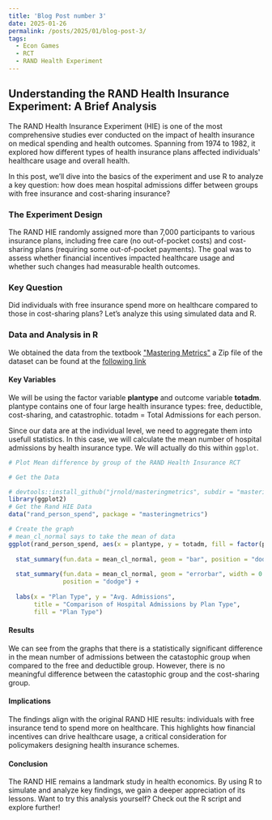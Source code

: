 ```yaml
---
title: 'Blog Post number 3'
date: 2025-01-26
permalink: /posts/2025/01/blog-post-3/
tags:
  - Econ Games
  - RCT
  - RAND Health Experiment
---
```


## Understanding the RAND Health Insurance Experiment: A Brief Analysis

The RAND Health Insurance Experiment (HIE) is one of the most comprehensive studies ever conducted on the impact of health insurance on medical spending and health outcomes. Spanning from 1974 to 1982, it explored how different types of health insurance plans affected individuals' healthcare usage and overall health.

In this post, we’ll dive into the basics of the experiment and use R to analyze a key question: how does mean hospital admissions differ between groups with free insurance and cost-sharing insurance?

### The Experiment Design
The RAND HIE randomly assigned more than 7,000 participants to various insurance plans, including free care (no out-of-pocket costs) and cost-sharing plans (requiring some out-of-pocket payments). The goal was to assess whether financial incentives impacted healthcare usage and whether such changes had measurable health outcomes.

### Key Question
Did individuals with free insurance spend more on healthcare compared to those in cost-sharing plans? Let’s analyze this using simulated data and R.

### Data and Analysis in R
We obtained the data from the textbook ["Mastering Metrics"](https://www.masteringmetrics.com/) a Zip file of the dataset can be found at the [following link](https://www.masteringmetrics.com/resources/)

#### Key Variables
We will be using the factor variable __plantype__ and outcome variable __totadm__.
plantype contains one of four large health insurance types: free, deductible, cost-sharing, and catastrophic.
totadm = Total Admissions for each person. 

Since our data are at the individual level, we need to aggregate them into usefull statistics. In this case, we will calculate the mean number of hospital admissions by health insurance type. We will actually do this within `ggplot`.

```r
# Plot Mean difference by group of the RAND Health Insurance RCT

# Get the Data

# devtools::install_github("jrnold/masteringmetrics", subdir = "masteringmetrics")
library(ggplot2)
# Get the Rand HIE Data
data("rand_person_spend", package = "masteringmetrics")

# Create the graph
# mean_cl_normal says to take the mean of data
ggplot(rand_person_spend, aes(x = plantype, y = totadm, fill = factor(plantype))) +
  
  stat_summary(fun.data = mean_cl_normal, geom = "bar", position = "dodge") +
  
  stat_summary(fun.data = mean_cl_normal, geom = "errorbar", width = 0.2, 
               position = "dodge") +
  
  labs(x = "Plan Type", y = "Avg. Admissions", 
       title = "Comparison of Hospital Admissions by Plan Type", 
       fill = "Plan Type")
```

#### Results
We can see from the graphs that there is a statistically significant difference in the mean number of admissions between the catastophic group when compared to the free and deductible group. However, there is no meaningful difference between the catastophic group and the cost-sharing group.

#### Implications
The findings align with the original RAND HIE results: individuals with free insurance tend to spend more on healthcare. This highlights how financial incentives can drive healthcare usage, a critical consideration for policymakers designing health insurance schemes.

#### Conclusion
The RAND HIE remains a landmark study in health economics. By using R to simulate and analyze key findings, we gain a deeper appreciation of its lessons. Want to try this analysis yourself? Check out the R script and explore further!


